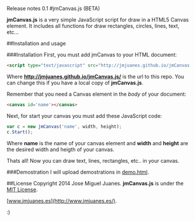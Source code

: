 Release notes 0.1
#jmCanvas.js (BETA)

**jmCanvas.js** is a very simple JavaScript script for draw in a HTML5 Canvas element. It includes all functions for draw rectangles, circles, lines, text, etc...

##Installation and usage

###Installation
First, you must add jmCanvas to your HTML document:
```html
<script type="text/javascript" src="http://jmjuanes.github.io/jmCanvas.js/jmCanvas.js"></script>
```
Where **http://jmjuanes.github.io/jmCanvas.js/** is the url to this repo. You can change this if you have a local copy of **jmCanvas.js**. 

Remember that you need a Canvas element in the *body* of your document:
```html
<canvas id='name'></canvas>
```
Next, for start your canvas you must add these JavaScript code:
```javascript
var c = new jmCanvas('name', width, height);
c.Start();
```
Where **name** is the name of your canvas element and **width** and **height** are the desired width and heigth of your canvas.

Thats all! Now you can draw text, lines, rectangles, etc.. in your canvas.

###Demostration
I will upload demostrations in [demo.html](demo.html).

##License
Copyright 2014 Jose Miguel Juanes. **jmCanvas.js** is under the [MIT License](LICENSE).

[www.jmjuanes.es](http://www.jmjuanes.es/).

:)
